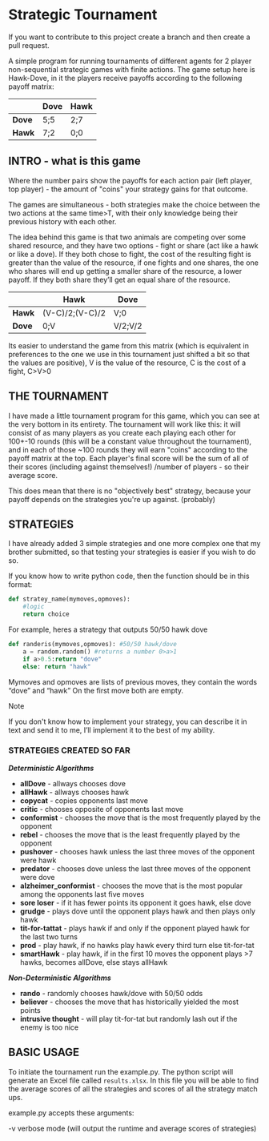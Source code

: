 # Strategic Tournament

If you want to contribute to this project create a branch and then create a pull request.

A simple program for running tournaments of different agents for 2 player non-sequential strategic games with finite actions.
The game setup here is Hawk-Dove, in it the players receive payoffs according to the following payoff matrix:

|                | Dove | Hawk |
| -------------- | ---- | ---- |
| **Dove** | 5;5  | 2;7  |
| **Hawk** | 7;2  | 0;0  |

## INTRO - what is this game

Where the number pairs show the payoffs for each action pair (left player, top player) - the amount of "coins" your strategy gains for that outcome.

The games are simultaneous - both strategies make the choice between the two actions at the same time>T, with their only knowledge being their previous history with each other.

The idea behind this game is that two animals are competing over some shared resource, and they have two options - fight or share (act like a hawk or like a dove).
If they both chose to fight, the cost of the resulting fight is greater than the value of the resource, if one fights and one shares, the one who shares will end up getting a smaller share of the resource, a lower payoff.
If they both share they’ll get an equal share of the resource.

|                | Hawk            | Dove    |
| -------------- | --------------- | ------- |
| **Hawk** | (V-C)/2;(V-C)/2 | V;0     |
| **Dove** | 0;V             | V/2;V/2 |

Its easier to understand the game from this matrix (which is equivalent in preferences to the one we use in this tournament just shifted a bit so that the values are positive), V is the value of the resource, C is the cost of a fight, C>V>0

## THE TOURNAMENT

I have made a little tournament program for this game, which you can see at the very bottom in its entirety. The tournament will work like this: it will consist of as many players as you create each playing each other for 100+-10 rounds (this will be a constant value throughout the tournament), and in each of those ~100 rounds they will earn "coins" according to the payoff matrix at the top. Each player's final score will be the sum of all of their scores (including against themselves!) /number of players - so their average score.

This does mean that there is no "objectively best" strategy, because your payoff depends on the strategies you're up against. (probably)

## STRATEGIES

I have already added 3 simple strategies and one more complex one that my brother submitted, so that testing your strategies is easier if you wish to do so.

If you know how to write python code, then the function should be in this format:

```python
def stratey_name(mymoves,opmoves):
    #logic
    return choice
```

For example, heres a strategy that outputs 50/50 hawk dove

```python
def randeris(mymoves,opmoves): #50/50 hawk/dove
    a = random.random() #returns a number 0>a>1
    if a>0.5:return "dove"
    else: return "hawk"
```

Mymoves and opmoves are lists of previous moves, they contain the words “dove” and “hawk”
On the first move both are empty.

> [!NOTE]
> If you don't know how to implement your strategy, you can describe it in text and send it to me, I’ll implement it to the best of my ability.

### STRATEGIES CREATED SO FAR

***Deterministic Algorithms***

- **allDove** - allways chooses dove
- **allHawk** - allways chooses hawk
- **copycat** - copies opponents last move
- **critic** - chooses opposite of opponents last move
- **conformist** - chooses the move that is the most frequently played by the opponent
- **rebel** - chooses the move that is the least frequently played by the opponent
- **pushover** - chooses hawk unless the last three moves of the opponent were hawk
- **predator** - chooses dove unless the last three moves of the opponent were dove
- **alzheimer_conformist** - chooses the move that is the most popular among the opponents last five moves
- **sore loser** - if it has fewer points its opponent it goes hawk, else dove
- **grudge** - plays dove until the opponent plays hawk and then plays only hawk
- **tit-for-tattat** - plays hawk if and only if the opponent played hawk for the last two turns
- **prod** - play hawk, if no hawks play hawk every third turn else tit-for-tat
- **smartHawk** - play hawk, if in the first 10 moves the opponent plays >7 hawks, becomes allDove, else stays allHawk


***Non-Deterministic Algorithms***
- **rando** - randomly chooses hawk/dove with 50/50 odds
- **believer** - chooses the move that has historically yielded the most points
- **intrusive thought** - will play tit-for-tat but randomly lash out if the enemy is too nice

## BASIC USAGE

To initiate the tournament run the example.py. The python script will generate an Excel file called `results.xlsx`. In this file you will be able to find the average scores of all the strategies and scores of all the strategy match ups.

example.py accepts these arguments:

-v verbose mode (will output the runtime and average scores of strategies)
